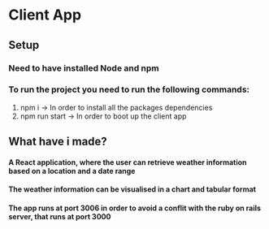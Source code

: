 # Client App

## Setup
### Need to have installed Node and npm
### To run the project you need to run the following commands:
1. npm i -> In order to install all the packages dependencies
2. npm run start -> In order to boot up the client app

## What have i made?
#### A React application, where the user can retrieve weather information based on a location and a date range
#### The weather information can be visualised in a chart and tabular format
#### The app runs at port 3006 in order to avoid a conflit with the ruby on rails server, that runs at port 3000
